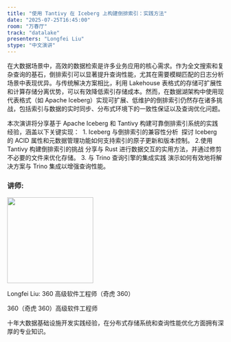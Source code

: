 ```yaml
---
title: "​​使用 Tantivy 在 Iceberg 上构建倒排索引：实践方法​​"
date: "2025-07-25T16:45:00"
room: "万春厅"
track: "datalake"
presenters: "Longfei Liu"
stype: "中文演讲"
---
```


在大数据场景中，高效的数据检索是许多业务应用的核心需求。​​作为全文搜索和复杂查询的基石，倒排索引可以显著提升查询性能，尤其在需要模糊匹配的日志分析场景中表现优异。与传统解决方案相比，利用 Lakehouse 表格式的存储可扩展性和计算存储分离优势，可以有效降低索引存储成本。然而，在数据湖架构中使用现代表格式（如 Apache Iceberg）实现可扩展、低维护的倒排索引仍然存在诸多挑战，包括索引与数据的实时同步、分布式环境下的一致性保证以及查询优化问题。

​​本次演讲将分享基于 Apache Iceberg 和 Tantivy 构建可靠倒排索引系统的实践经验，涵盖以下关键实现：
​​ ​​1. Iceberg 与倒排索引的兼容性分析
​​ 探讨 Iceberg 的 ACID 属性和元数据管理功能如何支持索引的原子更新和版本控制。
​​2.使用 Tantivy 构建倒排索引的挑战
​​分享与 Rust 进行数据交互的实用方法，并通过修剪不必要的文件来优化存储。
​​3. 与 Trino 查询引擎的集成实践
​​演示如何有效地将解决方案与 Trino 集成以增强查询性能。

### 讲师:

<img src="https://sessionize.com/image/ef8c-400o400o1-E5oCBuuC86mqfMxuzYXMs1.png" width="200" /><br/>

Longfei Liu: 360 高级软件工程师（奇虎 360）

360（奇虎 360）高级软件工程师​​

十年大数据基础设施开发实践经验，在分布式存储系统和查询性能优化方面拥有深厚的专业知识。